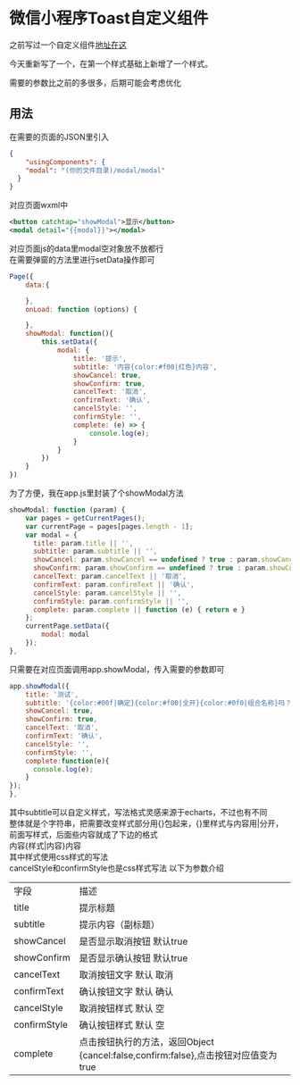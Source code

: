 # 微信小程序Toast自定义组件

之前写过一个自定义组件[地址在这](https://blog.csdn.net/anzhen9/article/details/80593542)

今天重新写了一个，在第一个样式基础上新增了一个样式。

需要的参数比之前的多很多，后期可能会考虑优化


## 用法

在需要的页面的JSON里引入<br>
```json
{
    "usingComponents": {
    "modal": "(你的文件目录)/modal/modal"
  }
}
```
对应页面wxml中<br>
```xml
<button catchtap="showModal">显示</button>
<modal detail="{{modal}}"></modal>
```
对应页面js的data里modal空对象放不放都行<br>
在需要弹窗的方法里进行setData操作即可<br>
```js
Page({
    data:{

    },
    onLoad: function (options) {

    },
    showModal: function(){
        this.setData({
            modal: {
                title: '提示',
                subtitle: '内容{color:#f00|红色}内容',
                showCancel: true,
                showConfirm: true,
                cancelText: '取消',
                confirmText: '确认',
                cancelStyle: '',
                confirmStyle: '',
                complete: (e) => {
                    console.log(e);
                }
            }
        })
    }
})
```
为了方便，我在app.js里封装了个showModal方法<br>
```js
showModal: function (param) {
    var pages = getCurrentPages();
    var currentPage = pages[pages.length - 1];
    var modal = {
      title: param.title || '',
      subtitle: param.subtitle || '',
      showCancel: param.showCancel == undefined ? true : param.showCancel,
      showConfirm: param.showConfirm == undefined ? true : param.showConfirm,
      cancelText: param.cancelText || '取消',
      confirmText: param.confirmText || '确认',
      cancelStyle: param.cancelStyle || '',
      confirmStyle: param.confirmStyle || '',
      complete: param.complete || function (e) { return e }
    };
    currentPage.setData({
        modal: modal
    });
},
```
只需要在对应页面调用app.showModal，传入需要的参数即可
```js
app.showModal({
    title: '测试',
    subtitle: '{color:#00f|确定}{color:#f00|全开}{color:#0f0|组合名称}吗？',
    showCancel: true,
    showConfirm: true,
    cancelText: '取消',
    confirmText: '确认',
    cancelStyle: '',
    confirmStyle: '',
    complete:function(e){
      console.log(e);
    }
});
},
```
其中subtitle可以自定义样式，写法格式灵感来源于echarts，不过也有不同<br>
整体就是个字符串，把需要改变样式部分用{}包起来，{}里样式与内容用|分开，前面写样式，后面些内容就成了下边的格式<br>
内容{样式|内容}内容<br>
其中样式使用css样式的写法<br>
cancelStyle和confirmStyle也是css样式写法
以下为参数介绍<br>
<table>
    <tr>
        <td>字段</td>
        <td>描述</td>
    </tr>
    <tr>
        <td>title</td>
        <td>提示标题</td>
    </tr>
    <tr>
        <td>subtitle</td>
        <td>提示内容（副标题）</td>
    </tr>
    <tr>
        <td>showCancel</td>
        <td>是否显示取消按钮  默认true</td>
    </tr>
    <tr>
        <td>showConfirm</td>
        <td>是否显示确认按钮  默认true</td>
    </tr>
    <tr>
        <td>cancelText</td>
        <td>取消按钮文字  默认 取消</td>
    </tr>
    <tr>
        <td>confirmText</td>
        <td>确认按钮文字  默认 确认</td>
    </tr>
    <tr>
        <td>cancelStyle</td>
        <td>取消按钮样式  默认 空</td>
    </tr>
    <tr>
        <td>confirmStyle</td>
        <td>确认按钮样式  默认 空</td>
    </tr>
    <tr>
        <td>complete</td>
        <td>点击按钮执行的方法，返回Object   {cancel:false,confirm:false},点击按钮对应值变为true</td>
    </tr>
</table>

